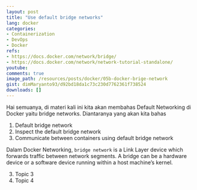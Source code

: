 ```yaml
---
layout: post
title: "Use default bridge networks"
lang: docker
categories:
- Containerization
- DevOps
- Docker
refs: 
- https://docs.docker.com/network/bridge/
- https://docs.docker.com/network/network-tutorial-standalone/
youtube: 
comments: true
image_path: /resources/posts/docker/05b-docker-brige-network
gist: dimMaryanto93/d92bd18da1c73c230d7762361f738524
downloads: []
---
```


Hai semuanya, di materi kali ini kita akan membahas Default Networking di Docker yaitu bridge networks. Diantaranya yang akan kita bahas

1. Default bridge network
2. Inspect the default bridge network
3. Communicate between containers using default bridge network

Dalam Docker Networking, `bridge network` is a Link Layer device which forwards traffic between network segments. A bridge can be a hardware device or a software device running within a host machine’s kernel.

<!--more-->
3. Topic 3
4. Topic 4